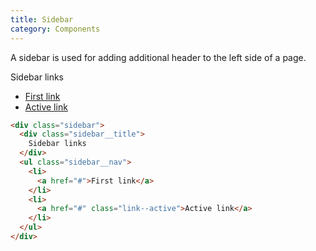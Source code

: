 ```yaml
---
title: Sidebar
category: Components
---
```


A sidebar is used for adding additional header to the left side of a page.

<div class="sidebar">
  <div class="sidebar__title">
    Sidebar links
  </div>
  <ul class="sidebar__nav">
    <li>
      <a href="#">First link</a>
    </li>
    <li>
      <a href="#" class="link--active">Active link</a>
    </li>
  </ul>
</div>

```html
<div class="sidebar">
  <div class="sidebar__title">
    Sidebar links
  </div>
  <ul class="sidebar__nav">
    <li>
      <a href="#">First link</a>
    </li>
    <li>
      <a href="#" class="link--active">Active link</a>
    </li>
  </ul>
</div>
```
